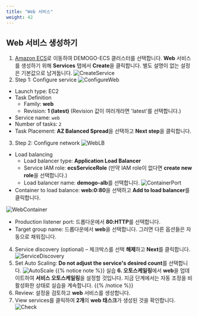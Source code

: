 ```yaml
---
title: "Web 서비스"
weight: 42
---
```


## Web 서비스 생성하기 
1)	[Amazon ECS](https://console.aws.amazon.com/ecs)로 이동하여 DEMOGO-ECS 클러스터를 선택합니다. **Web** 서비스를 생성하기 위해 **Services** 탭에서 **Create**을 클릭합니다. 별도 설명이 없는 설정은 기본값으로 남겨둡니다.
![CreateService](/images/ecs/service/create_service.png)
2)	Step 1: Configure service 
![ConfigureWeb](/images/ecs/service/configure_web_service.png)
- Launch type: EC2 
- Task Definition 
    - Family: **web**
    - Revision: **1 (latest)** (Revision 값이 여러개라면 'latest'를 선택합니다.) 
- Service name: `web`
- Number of tasks: `2`
- Task Placement: **AZ Balanced Spread**을 선택하고 **Next step**을 클릭합니다.
3)	Step 2: Configure network
![WebLB](/images/ecs/service/web_lb.png)
- Load balancing
    - Load balancer type: **Application Load Balancer** 
    - Service IAM role: **ecsServiceRole** (만약 IAM role이 없다면 **create new role**을 선택합니다.)
    - Load balancer name: **demogo-alb**를 선택합니다.
![ContainerPort](/images/ecs/service/web_container_port.png)
- Container to load balance: **web:0:80**을 선택하고 **Add to load balancer**를 클릭합니다. 

![WebContainer](/images/ecs/service/web_al_2.png)
- Production listener port: 드롭다운에서 **80:HTTP**를 선택합니다. 
- Target group name: 드롭다운에서 **web**을 선택합니다. 그러면 다른 옵션들은 자동으로 채워집니다.  

4)	Service discovery (optional) – 체크박스를 선택 **해제**하고 **Next**를 클릭합니다. 
![ServiceDiscovery](/images/ecs/service/service_discovery.png)
5)	Set Auto Scaling: **Do not adjust the service's desired count**를 선택합니다.
![AutoScale](/images/ecs/service/set_auto_scale.png)
{{% notice note %}}
실습 **6. 오토스케일링**에서 **web**을 업데이트하여 **서비스 오토스케일링**을 설정할 것입니다. 지금 단계에서는 자동 조정을 비활성화한 상태로 실습을 계속합니다.
{{% /notice %}}
6)	Review: 설정을 검토하고 **web** 서비스를 생성합니다. 
7)	View services를 클릭하여 **2개**의 **web 태스크**가 생성된 것을 확인합니다.
![Check](/images/ecs/service/check_web_tasks.png) 
